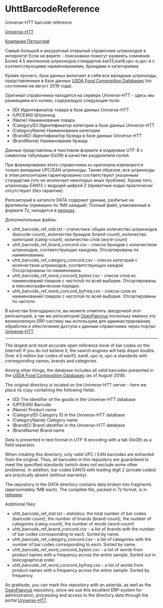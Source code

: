 # UhttBarcodeReference
Universe-HTT barcode reference

[Universe-HTT](https://uhtt.ru)

[Компания Петроглиф](http://www.petroglif.ru)

Самый большой и аккуратный открытый справочник штрихкодов в интернете! Если не верите - поисковики помогут развеять сомнения.
Более 4.5 миллионов штрихкодов стандартов ean13,ean8,upc-e,upc-a с соответствующими наименованиями, брэндами и категориями.

Кроме прочего, база данных включает в себя все валидные штрихкоды, представленные в базе данных [USDA Food Composition Databases](https://ndb.nal.usda.gov/ndb/search/list) (по состоянию на август 2018 года).

Оригинал справочника находится на сервере Universe-HTT - здесь мы размещаем его копию, содержащую следующие поля:

* (ID) Идентификатор товара в базе данных Universe-HTT
* (UPCEAN) Штрихкод
* (Name) Наименование товара
* (CategoryID) Идентификатор категории в базе данных Universe-HTT
* (CategoryName) Наименование категории
* (BrandID) Идентификатор брэнда в базе данных Universe-HTT
* (BrandName) Наименование брэнда

Данные представлены в текстовом формате в кодировке UTF-8 с символом табуляции (0x09) в качестве разделителя полей.

При формировании этого справочника из оригинала извлекаются только валидные UPC/EAN штрихкоды. Таким образом, все
штрихкоды в этом репозитории гарантированно соответствуют указанным стандартам (что не исключает некоторых иных проблем).
Кроме того, штрихкоды EAN13 с ведущей цифрой 2 (приватные коды) практически отсутствуют (без гарантии).

Репозиторий в каталоге DATA содержит данные, разбитые на фрагменты (примерно по 1Мб каждый). Полный файл, упакованный в формате 7z, находится в [релизах](https://github.com/papyrussolution/UhttBarcodeReference/releases).

Дополнительные файлы:

* uhtt_barcode_ref_stat.txt - статистика: общее количество штрихкодов (barcode-count), количество брэндов (brand-count), количество категорий (categ-count), количество слов (word-count)
* uhtt_barcode_ref_brand_concord.csv - список брэндов с количеством штрихкодов, соответствующих каждому. Отсортированы по наименованию.
* uhtt_barcode_ref_category_concord.csv - список категорий с количеством штрихкодов, соответствующих каждой. Отсортированы по наименовани.
* uhtt_barcode_ref_word_concord_bytext.csv - список слов из наименований товаров с частотой по всей выборке. Отсортированы в лексикографическом порядке.
* uhtt_barcode_ref_word_concord_byfreq.csv - список слов из наименований товаров с частотой по всей выборке. Отсортированы по частоте.

В качестве благодарности, вы можете отметить звездочкой этот репозиторий, а так же репозиторий [OpenPapyrus](https://github.com/papyrussolution/OpenPapyrus) поскольку именно эту великолепную ERP-систему мы используем для администрирования, обработки и обеспечения доступа к данным справочника через портал [Universe-HTT](https://uhtt.ru).

---------------------------

The largest and most accurate open reference book of bar codes on the Internet! If you do not believe it, the search engines will help dispel doubts.
Over 4.5 million bar codes of ean13, ean8, upc-e, upc-a standards with corresponding names, brands and categories.

Among other things, the database includes all valid barcodes presented in the [USDA Food Composition Databases](https://ndb.nal.usda.gov/ndb/search/list) (as of August 2018).

The original directory is located on the Universe-HTT server - here we place its copy containing the following fields:

* (ID) The identifier of the goods in the Universe-HTT database
* (UPCEAN) Barcode
* (Name) Product name
* (CategoryID) Category ID in the Universe-HTT database
* (CategoryName) Category name
* (BrandID) Brand identifier in the Universe-HTT database
* (BrandName) Brand name

Data is presented in text format in UTF-8 encoding with a tab (0x09) as a field separator.

When creating this directory, only valid UPC / EAN barcodes are extracted from the original. Thus, all
barcodes in this repository are guaranteed to meet the specified standards (which does not exclude some other problems).
In addition, bar codes EAN13 with leading digit 2 (private codes) are practically absent (without warranty).

The repository in the DATA directory contains data broken into fragments (approximately 1MB each). The complete file, packed in 7z format, is in [releases](https://github.com/papyrussolution/UhttBarcodeReference/releases).

Additional files:

* uhtt_barcode_ref_stat.txt - statistics: the total number of bar codes (barcode-count), the number of brands (brand-count), the number of categories (categ-count), the number of words (word-count)
* uhtt_barcode_ref_brand_concord.csv - a list of brands with the number of bar codes corresponding to each. Sorted by name.
* uhtt_barcode_ref_category_concord.csv - a list of categories with the number of bar codes corresponding to each. Sorted by name.
* uhtt_barcode_ref_word_concord_bytext.csv - a list of words from product names with a frequency across the entire sample. Sorted out in lexicographical order.
* uhtt_barcode_ref_word_concord_byfreq.csv - a list of words from product names with a frequency across the entire sample. Sorted by frequency.

As gratitude, you can mark this repository with an asterisk, as well as the [OpenPapyrus](https://github.com/papyrussolution/OpenPapyrus) repository, since we use this excellent ERP-system for administration, processing and access to the directory data through the portal [Universe-HTT](https://uhtt.ru).
